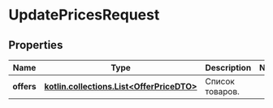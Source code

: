 
# UpdatePricesRequest

## Properties
| Name | Type | Description | Notes |
| ------------ | ------------- | ------------- | ------------- |
| **offers** | [**kotlin.collections.List&lt;OfferPriceDTO&gt;**](OfferPriceDTO.md) | Список товаров. |  |



